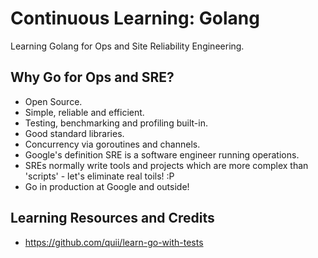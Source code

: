 # Continuous Learning: Golang

Learning Golang for Ops and Site Reliability Engineering. 

## Why Go for Ops and SRE? 

* Open Source.
* Simple, reliable and efficient. 
* Testing, benchmarking and profiling built-in.
* Good standard libraries.
* Concurrency via goroutines and channels.
* Google's definition SRE is a software engineer running operations. 
* SREs normally write tools and projects which are more complex than 'scripts' - let's eliminate real toils! :P
* Go in production at Google and outside!

## Learning Resources and Credits

* https://github.com/quii/learn-go-with-tests
